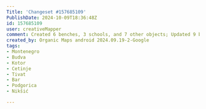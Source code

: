```yaml
---
Title: 'Changeset #157685109'
PublishDate: 2024-10-09T18:36:48Z
id: 157685109
user: creativeMapper
comment: Created 6 benches, 3 schools, and 7 other objects; Updated 9 buildings, a bank, and 3 other objects
created_by: Organic Maps android 2024.09.19-2-Google
tags:
- Montenegro
- Budva
- Kotor
- Cetinje
- Tivat
- Bar
- Podgorica
- Nikšić

---
```

